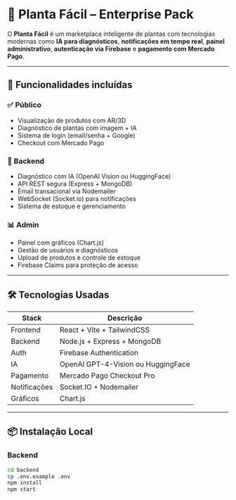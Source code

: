 # 🌿 Planta Fácil – Enterprise Pack

O **Planta Fácil** é um marketplace inteligente de plantas com tecnologias modernas como **IA para diagnósticos**, **notificações em tempo real**, **painel administrativo**, **autenticação via Firebase** e **pagamento com Mercado Pago**.

---

## 🚀 Funcionalidades incluídas

### ✅ Público
- Visualização de produtos com AR/3D
- Diagnóstico de plantas com imagem + IA
- Sistema de login (email/senha + Google)
- Checkout com Mercado Pago

### 🧠 Backend
- Diagnóstico com IA (OpenAI Vision ou HuggingFace)
- API REST segura (Express + MongoDB)
- Email transacional via Nodemailer
- WebSocket (Socket.io) para notificações
- Sistema de estoque e gerenciamento

### 📊 Admin
- Painel com gráficos (Chart.js)
- Gestão de usuários e diagnósticos
- Upload de produtos e controle de estoque
- Firebase Claims para proteção de acesso

---

## 🛠️ Tecnologias Usadas

| Stack         | Descrição                        |
|---------------|----------------------------------|
| Frontend      | React + Vite + TailwindCSS       |
| Backend       | Node.js + Express + MongoDB      |
| Auth          | Firebase Authentication          |
| IA            | OpenAI GPT-4-Vision ou HuggingFace |
| Pagamento     | Mercado Pago Checkout Pro        |
| Notificações  | Socket.IO + Nodemailer           |
| Gráficos      | Chart.js                         |

---

## 📦 Instalação Local

### Backend
```bash
cd backend
cp .env.example .env
npm install
npm start
